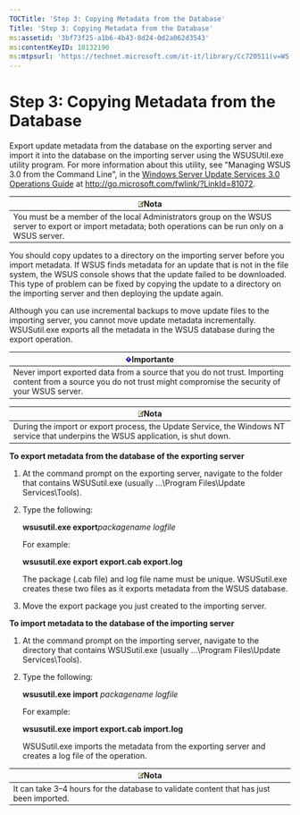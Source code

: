 ```yaml
---
TOCTitle: 'Step 3: Copying Metadata from the Database'
Title: 'Step 3: Copying Metadata from the Database'
ms:assetid: '3bf73f25-a1b6-4b43-8d24-0d2a062d3543'
ms:contentKeyID: 18132190
ms:mtpsurl: 'https://technet.microsoft.com/it-it/library/Cc720511(v=WS.10)'
---
```


Step 3: Copying Metadata from the Database
==========================================

Export update metadata from the database on the exporting server and import it into the database on the importing server using the WSUSUtil.exe utility program. For more information about this utility, see "Managing WSUS 3.0 from the Command Line", in the [Windows Server Update Services 3.0 Operations Guide](http://go.microsoft.com/fwlink/?linkid=81072) at http://go.microsoft.com/fwlink/?LinkId=81072.

| ![](images/Cc720511.note(WS.10).gif)Nota                                                                                     |
|-----------------------------------------------------------------------------------------------------------------------------------------------------------|
| You must be a member of the local Administrators group on the WSUS server to export or import metadata; both operations can be run only on a WSUS server. |

You should copy updates to a directory on the importing server before you import metadata. If WSUS finds metadata for an update that is not in the file system, the WSUS console shows that the update failed to be downloaded. This type of problem can be fixed by copying the update to a directory on the importing server and then deploying the update again.

Although you can use incremental backups to move update files to the importing server, you cannot move update metadata incrementally. WSUSutil.exe exports all the metadata in the WSUS database during the export operation.

| ![](images/Cc720511.Important(WS.10).gif)Importante                                                                                    |
|---------------------------------------------------------------------------------------------------------------------------------------------------------------------|
| Never import exported data from a source that you do not trust. Importing content from a source you do not trust might compromise the security of your WSUS server. |

| ![](images/Cc720511.note(WS.10).gif)Nota                                                              |
|------------------------------------------------------------------------------------------------------------------------------------|
| During the import or export process, the Update Service, the Windows NT service that underpins the WSUS application, is shut down. |

**To export metadata from the database of the exporting server**
1.  At the command prompt on the exporting server, navigate to the folder that contains WSUSutil.exe (usually …\\Program Files\\Update Services\\Tools).

2.  Type the following:

    **wsusutil.exe export***packagename logfile*

    For example:

    **wsusutil.exe export export.cab export.log**

    The package (.cab file) and log file name must be unique. WSUSutil.exe creates these two files as it exports metadata from the WSUS database.

3.  Move the export package you just created to the importing server.

**To import metadata to the database of the importing server**
1.  At the command prompt on the importing server, navigate to the directory that contains WSUSutil.exe (usually …\\Program Files\\Update Services\\Tools).

2.  Type the following:

    **wsusutil.exe import** *packagename logfile*

    For example:

    **wsusutil.exe import export.cab import.log**

    WSUSutil.exe imports the metadata from the exporting server and creates a log file of the operation.

| ![](images/Cc720511.note(WS.10).gif)Nota                   |
|-----------------------------------------------------------------------------------------|
| It can take 3–4 hours for the database to validate content that has just been imported. |
